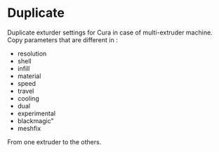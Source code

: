 # Duplicate
Duplicate exturder settings for Cura in case of multi-extruder machine. Copy parameters that are different in :
- resolution
- shell
- infill
- material
- speed
- travel
- cooling
- dual
- experimental
- blackmagic"
- meshfix

From one extruder to the others.
